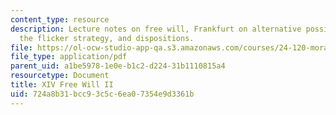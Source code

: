 ```yaml
---
content_type: resource
description: Lecture notes on free will, Frankfurt on alternative possibilities, Locke,
  the flicker strategy, and dispositions.
file: https://ol-ocw-studio-app-qa.s3.amazonaws.com/courses/24-120-moral-psychology-spring-2009/724a8b31bcc93c5c6ea07354e9d3361b_MIT24_120s09_lec14.pdf
file_type: application/pdf
parent_uid: a1be5978-1e0e-b1c2-d224-31b1110815a4
resourcetype: Document
title: XIV Free Will II
uid: 724a8b31-bcc9-3c5c-6ea0-7354e9d3361b
---
```

